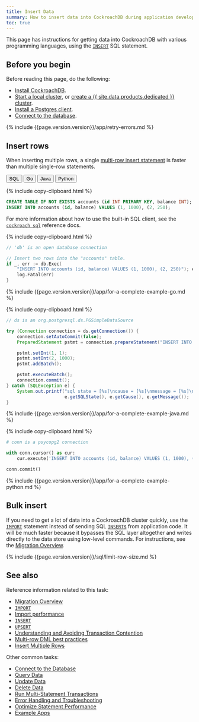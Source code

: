 ```yaml
---
title: Insert Data
summary: How to insert data into CockroachDB during application development
toc: true
---
```


This page has instructions for getting data into CockroachDB with various programming languages, using the [`INSERT`](insert.html) SQL statement.

## Before you begin

Before reading this page, do the following:

- [Install CockroachDB](install-cockroachdb.html).
- [Start a local cluster](secure-a-cluster.html), or [create a {{ site.data.products.dedicated }} cluster](../cockroachcloud/create-your-cluster.html).
- [Install a Postgres client](install-client-drivers.html).
- [Connect to the database](connect-to-the-database.html).

{% include {{page.version.version}}/app/retry-errors.md %}

## Insert rows

When inserting multiple rows, a single [multi-row insert statement](insert.html#insert-multiple-rows-into-an-existing-table) is faster than multiple single-row statements.

<div class="filters clearfix">
  <button class="filter-button" data-scope="sql">SQL</button>
  <button class="filter-button" data-scope="go">Go</button>
  <button class="filter-button" data-scope="java">Java</button>
  <button class="filter-button" data-scope="python">Python</button>
</div>

<section class="filter-content" markdown="1" data-scope="sql">

{% include copy-clipboard.html %}
~~~ sql
CREATE TABLE IF NOT EXISTS accounts (id INT PRIMARY KEY, balance INT);
INSERT INTO accounts (id, balance) VALUES (1, 1000), (2, 250);
~~~

For more information about how to use the built-in SQL client, see the [`cockroach sql`](cockroach-sql.html) reference docs.

</section>

<section class="filter-content" markdown="1" data-scope="go">

{% include copy-clipboard.html %}
~~~ go
// 'db' is an open database connection

// Insert two rows into the "accounts" table.
if _, err := db.Exec(
    "INSERT INTO accounts (id, balance) VALUES (1, 1000), (2, 250)"); err != nil {
    log.Fatal(err)
}
~~~

{% include {{page.version.version}}/app/for-a-complete-example-go.md %}

</section>

<section class="filter-content" markdown="1" data-scope="java">

{% include copy-clipboard.html %}
~~~ java
// ds is an org.postgresql.ds.PGSimpleDataSource

try (Connection connection = ds.getConnection()) {
    connection.setAutoCommit(false);
    PreparedStatement pstmt = connection.prepareStatement("INSERT INTO accounts (id, balance) VALUES (?, ?)");

    pstmt.setInt(1, 1);
    pstmt.setInt(2, 1000);
    pstmt.addBatch();

    pstmt.executeBatch();
    connection.commit();
} catch (SQLException e) {
    System.out.printf("sql state = [%s]\ncause = [%s]\nmessage = [%s]\n",
                      e.getSQLState(), e.getCause(), e.getMessage());
}
~~~

{% include {{page.version.version}}/app/for-a-complete-example-java.md %}

</section>

<section class="filter-content" markdown="1" data-scope="python">

{% include copy-clipboard.html %}
~~~ python
# conn is a psycopg2 connection

with conn.cursor() as cur:
    cur.execute('INSERT INTO accounts (id, balance) VALUES (1, 1000), (2, 250)')

conn.commit()
~~~

{% include {{page.version.version}}/app/for-a-complete-example-python.md %}

</section>

## Bulk insert

If you need to get a lot of data into a CockroachDB cluster quickly, use the [`IMPORT`](import.html) statement instead of sending SQL [`INSERT`s](insert.html) from application code. It will be much faster because it bypasses the SQL layer altogether and writes directly to the data store using low-level commands. For instructions, see the [Migration Overview](migration-overview.html).

{% include {{page.version.version}}/sql/limit-row-size.md %}

## See also

Reference information related to this task:

- [Migration Overview](migration-overview.html)
- [`IMPORT`](import.html)
- [Import performance](import.html#performance)
- [`INSERT`](insert.html)
- [`UPSERT`](upsert.html)
- [Understanding and Avoiding Transaction Contention](performance-best-practices-overview.html#understanding-and-avoiding-transaction-contention)
- [Multi-row DML best practices](performance-best-practices-overview.html#dml-best-practices)
- [Insert Multiple Rows](insert.html#insert-multiple-rows-into-an-existing-table)

Other common tasks:

- [Connect to the Database](connect-to-the-database.html)
- [Query Data](query-data.html)
- [Update Data](update-data.html)
- [Delete Data](delete-data.html)
- [Run Multi-Statement Transactions](run-multi-statement-transactions.html)
- [Error Handling and Troubleshooting](error-handling-and-troubleshooting.html)
- [Optimize Statement Performance](make-queries-fast.html)
- [Example Apps](example-apps.html)

<!-- Reference Links -->

[manual]: manual-deployment.html
[orchestrated]: orchestration.html
[local_secure]: secure-a-cluster.html
[connection_params]: connection-parameters.html
